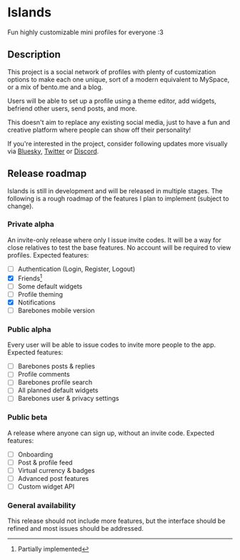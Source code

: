 # Islands

Fun highly customizable mini profiles for everyone :3

## Description

This project is a social network of profiles with plenty of customization options to make each one unique, sort of a modern equivalent to MySpace, or a mix of bento.me and a blog.

Users will be able to set up a profile using a theme editor, add widgets, befriend other users, send posts, and more.

This doesn't aim to replace any existing social media, just to have a fun and creative platform where people can show off their personality!

If you're interested in the project, consider following updates more visually via [Bluesky](https://bsky.app/profile/clembs.com), [Twitter](https://twitter.com/clembsv) or [Discord](https://clembs.com/discord).

## Release roadmap

Islands is still in development and will be released in multiple stages. The following is a rough roadmap of the features I plan to implement (subject to change).

### Private alpha

An invite-only release where only I issue invite codes. It will be a way for close relatives to test the base features. No account will be required to view profiles. Expected features:

- [ ] Authentication (Login, Register, Logout)
- [x] Friends[^1]
- [ ] Some default widgets
- [ ] Profile theming
- [x] Notifications
- [ ] Barebones mobile version

### Public alpha

Every user will be able to issue codes to invite more people to the app. Expected features:

- [ ] Barebones posts & replies
- [ ] Profile comments
- [ ] Barebones profile search
- [ ] All planned default widgets
- [ ] Barebones user & privacy settings

### Public beta

A release where anyone can sign up, without an invite code. Expected features:

- [ ] Onboarding
- [ ] Post & profile feed
- [ ] Virtual currency & badges
- [ ] Advanced post features
- [ ] Custom widget API

### General availability

This release should not include more features, but the interface should be refined and most issues should be addressed.

[^1]: Partially implemented
